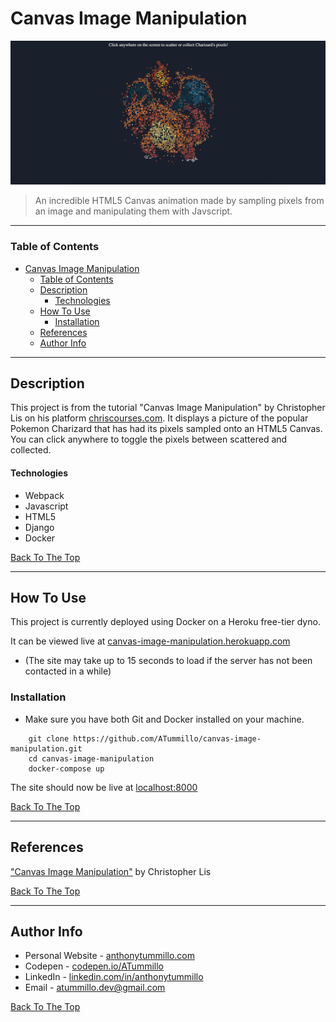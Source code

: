 # Canvas Image Manipulation

![A picture of this project in action](./src/assets/img/canvas-image-manipulation_README.png)

> An incredible HTML5 Canvas animation made by sampling pixels from an image and manipulating them with Javscript.

---

### Table of Contents

- [Canvas Image Manipulation](#canvas-image-manipulation)
    - [Table of Contents](#table-of-contents)
  - [Description](#description)
      - [Technologies](#technologies)
  - [How To Use](#how-to-use)
    - [Installation](#installation)
  - [References](#references)
  - [Author Info](#author-info)

---

## Description

This project is from the tutorial "Canvas Image Manipulation" by Christopher Lis on his platform [chriscourses.com](https://chriscourses.com/). It displays a picture of the popular Pokemon Charizard that has had its pixels sampled onto an HTML5 Canvas. You can click anywhere to toggle the pixels between scattered and collected.

#### Technologies

- Webpack
- Javascript
- HTML5
- Django
- Docker

[Back To The Top](#canvas-image-manipulation)

---

## How To Use

This project is currently deployed using Docker on a Heroku free-tier dyno.

It can be viewed live at [canvas-image-manipulation.herokuapp.com](https://canvas-image-manipulation.herokuapp.com/)
- (The site may take up to 15 seconds to load if the server has not been contacted in a while)

### Installation
- Make sure you have both Git and Docker installed on your machine.
```unix
    git clone https://github.com/ATummillo/canvas-image-manipulation.git
    cd canvas-image-manipulation
    docker-compose up
```
The site should now be live at [localhost:8000](http://localhost:8000)

[Back To The Top](#canvas-image-manipulation)

---

## References

["Canvas Image Manipulation"](https://chriscourses.com/courses/image-manipulation/) by Christopher Lis

[Back To The Top](#canvas-image-manipulation)

---

## Author Info

- Personal Website - [anthonytummillo.com](https://anthonytummillo.com)
- Codepen - [codepen.io/ATummillo](https://codepen.io/ATummillo/)
- LinkedIn - [linkedin.com/in/anthonytummillo](https://www.linkedin.com/in/anthonytummillo/)
- Email - atummillo.dev@gmail.com

[Back To The Top](#canvas-image-manipulation)
